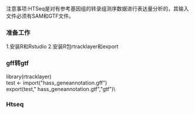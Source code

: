 注意事项:HTSeq是对有参考基因组的转录组测序数据进行表达量分析的，其输入文件必须有SAM和GTF文件。

### 准备工作
1.安装R和Rstudio
2.安装R包rtracklayer和export


### gff转gtf
library(rtracklayer)\
test <- import("hass_geneannotation.gff")\
export(test," hass_geneannotation.gtf","gtf")\

### Htseq
